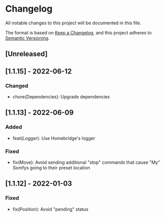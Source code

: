 # Changelog

All notable changes to this project will be documented in this file.

The format is based on [Keep a Changelog](https://keepachangelog.com/en/1.0.0/),
and this project adheres to [Semantic Versioning](https://semver.org/spec/v2.0.0.html).

## [Unreleased]

## [1.1.15] - 2022-06-12

### Changed

- chore(Dependencies): Upgrade dependencies

## [1.1.13] - 2022-06-09

### Added

- feat(Logger): Use Homebridge's logger

### Fixed

- fix(Move): Avoid sending additional "stop" commands that cause "My" Somfys going to their preset location

## [1.1.12] - 2022-01-03

### Fixed

- fix(Position): Avoid "pending" status

